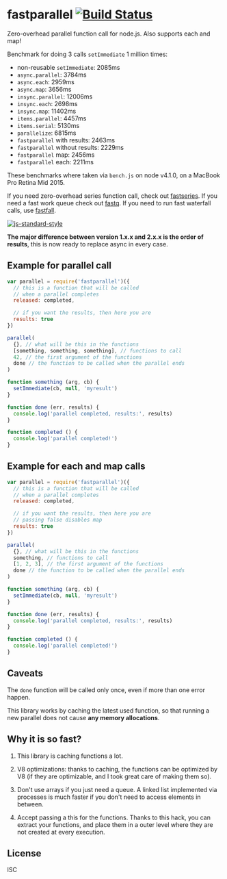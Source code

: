 # fastparallel [![Build Status](https://travis-ci.org/mcollina/fastparallel.svg?branch=master)](https://travis-ci.org/mcollina/fastparallel)

Zero-overhead parallel function call for node.js. Also supports each
and map!

Benchmark for doing 3 calls `setImmediate` 1 million times:

* non-reusable `setImmediate`: 2085ms
* `async.parallel`: 3784ms
* `async.each`: 2959ms
* `async.map`: 3656ms
* `insync.parallel`: 12006ms
* `insync.each`: 2698ms
* `insync.map`: 11402ms
* `items.parallel`: 4457ms
* `items.serial`: 5130ms
* `parallelize`: 6815ms
* `fastparallel` with results: 2463ms
* `fastparallel` without results: 2229ms
* `fastparallel` map: 2456ms
* `fastparallel` each: 2211ms

These benchmarks where taken via `bench.js` on node v4.1.0, on a MacBook
Pro Retina Mid 2015.

If you need zero-overhead series function call, check out
[fastseries](http://npm.im/fastseries). If you need a fast work queue
check out [fastq](http://npm.im/fastq). If you need to run fast
waterfall calls, use [fastfall](http://npm.im/fastfall).

[![js-standard-style](https://raw.githubusercontent.com/feross/standard/master/badge.png)](https://github.com/feross/standard)

__The major difference between version 1.x.x and 2.x.x is the order of
results__, this is now ready to replace async in every case.

## Example for parallel call

```js
var parallel = require('fastparallel')({
  // this is a function that will be called
  // when a parallel completes
  released: completed,

  // if you want the results, then here you are
  results: true
})

parallel(
  {}, // what will be this in the functions
  [something, something, something], // functions to call
  42, // the first argument of the functions
  done // the function to be called when the parallel ends
)

function something (arg, cb) {
  setImmediate(cb, null, 'myresult')
}

function done (err, results) {
  console.log('parallel completed, results:', results)
}

function completed () {
  console.log('parallel completed!')
}
```

## Example for each and map calls

```js
var parallel = require('fastparallel')({
  // this is a function that will be called
  // when a parallel completes
  released: completed,

  // if you want the results, then here you are
  // passing false disables map
  results: true
})

parallel(
  {}, // what will be this in the functions
  something, // functions to call
  [1, 2, 3], // the first argument of the functions
  done // the function to be called when the parallel ends
)

function something (arg, cb) {
  setImmediate(cb, null, 'myresult')
}

function done (err, results) {
  console.log('parallel completed, results:', results)
}

function completed () {
  console.log('parallel completed!')
}

```

## Caveats

The `done` function will be called only once, even if more than one error happen.

This library works by caching the latest used function, so that running a new parallel
does not cause **any memory allocations**.

## Why it is so fast?

1. This library is caching functions a lot.

2. V8 optimizations: thanks to caching, the functions can be optimized by V8 (if they are optimizable, and I took great care of making them so).

3. Don't use arrays if you just need a queue. A linked list implemented via processes is much faster if you don't need to access elements in between.

4. Accept passing a this for the functions. Thanks to this hack, you can extract your functions, and place them in a outer level where they are not created at every execution.

## License

ISC
